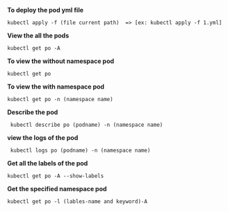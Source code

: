 **To deploy the pod yml file**
```
kubectl apply -f (file current path)  => [ex: kubectl apply -f 1.yml] 
```
**View the all the pods**
```
kubectl get po -A
```
**To view the without namespace pod**
```
kubectl get po
```
**To view the with namespace pod**
```
kubectl get po -n (namespace name)
```
**Describe the pod**
```
 kubectl describe po (podname) -n (namespace name)
 ```
 **view the logs of the pod**
 ```
  kubectl logs po (podname) -n (namespace name)
 ```
 **Get all the labels of the pod**
 ```
 kubectl get po -A --show-labels
```
**Get the specified namespace pod**
```
kubectl get po -l (lables-name and keyword)-A
 ```
